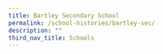 ```yaml
---
title: Bartley Secondary School
permalink: /school-histories/bartley-sec/
description: ""
third_nav_title: Schools
---
```


